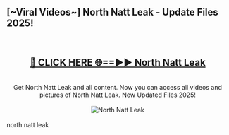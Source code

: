 <h2>[~Viral Videos~] North Natt Leak - Update Files 2025!</h2>
<br>
<div align="center">
<h2><a href="https://betterlinks.top/A2PfLJ" rel="nofollow">🔴 CLICK HERE 🌐==►► North Natt Leak</a></h2>
<br>
Get North Natt Leak and all content. Now you can access all videos and pictures of North Natt Leak. New Updated Files 2025!
<br>
<br>
<a href="https://betterlinks.top/A2PfLJ" rel="nofollow" data-target="animated-image.originalLink"><img src="https://i.ibb.co.com/WyWwxjT/player-gif2.gif" alt="North Natt Leak" style="max-width: 100%; display: inline-block;" data-target="animated-image.originalImage"></a>
</div>
<br>
north natt leak